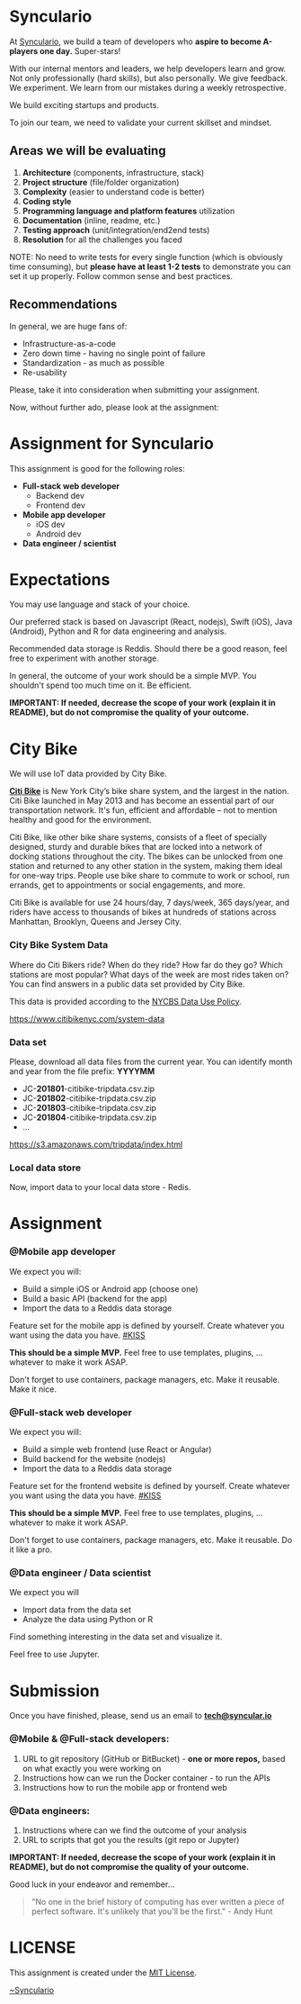 # Synculario

At [Synculario](http://www.syncular.io/), we build a team of developers who **aspire to become A-players one day.** Super-stars!

With our internal mentors and leaders, we help developers learn and grow. Not only professionally (hard skills), but also personally. We give feedback. We experiment. We learn from our mistakes during a weekly retrospective.

We build exciting startups and products.

To join our team, we need to validate your current skillset and mindset.

## Areas we will be evaluating

1. **Architecture** (components, infrastructure, stack)
1. **Project structure** (file/folder organization)
1. **Complexity** (easier to understand code is better)
1. **Coding style**
1. **Programming language and platform features** utilization
1. **Documentation** (inline, readme, etc.)
1. **Testing approach** (unit/integration/end2end tests)
1. **Resolution** for all the challenges you faced

NOTE: No need to write tests for every single function (which is obviously time consuming), but **please have at least 1-2 tests** to demonstrate you can set it up properly. Follow common sense and best practices.

## Recommendations

In general, we are huge fans of:

* Infrastructure-as-a-code
* Zero down time - having no single point of failure
* Standardization - as much as possible
* Re-usability

Please, take it into consideration when submitting your assignment.

Now, without further ado, please look at the assignment:


# Assignment for Synculario

This assignment is good for the following roles:

* **Full-stack web developer**
  * Backend dev
  * Frontend dev
* **Mobile app developer**
  * iOS dev
  * Android dev
* **Data engineer / scientist**

# Expectations

You may use language and stack of your choice.

Our preferred stack is based on Javascript (React, nodejs), Swift (iOS), Java (Android), Python and R for data engineering and analysis.

Recommended data storage is Reddis. Should there be a good reason, feel free to experiment with another storage.

In general, the outcome of your work should be a simple MVP. You shouldn't spend too much time on it. Be efficient. 

**IMPORTANT: If needed, decrease the scope of your work (explain it in README), but do not compromise the quality of your outcome.**

# City Bike

We will use IoT data provided by City Bike.

**[Citi Bike](https://www.citibikenyc.com/)** is New York City’s bike share system, and the largest in the nation. Citi Bike launched in May 2013 and has become an essential part of our transportation network. It's fun, efficient and affordable – not to mention healthy and good for the environment.

Citi Bike, like other bike share systems, consists of a fleet of specially designed, sturdy and durable bikes that are locked into a network of docking stations throughout the city. The bikes can be unlocked from one station and returned to any other station in the system, making them ideal for one-way trips. People use bike share to commute to work or school, run errands, get to appointments or social engagements, and more.

Citi Bike is available for use 24 hours/day, 7 days/week, 365 days/year, and riders have access to thousands of bikes at hundreds of stations across Manhattan, Brooklyn, Queens and Jersey City.

### City Bike System Data 

Where do Citi Bikers ride? When do they ride? How far do they go? Which stations are most popular? What days of the week are most rides taken on? You can find answers in a public data set provided by City Bike.

This data is provided according to the [NYCBS Data Use Policy](https://www.citibikenyc.com/data-sharing-policy).

https://www.citibikenyc.com/system-data

### Data set

Please, download all data files from the current year. You can identify month and year from the file prefix: **YYYYMM**

* JC-**201801**-citibike-tripdata.csv.zip
* JC-**201802**-citibike-tripdata.csv.zip
* JC-**201803**-citibike-tripdata.csv.zip
* JC-**201804**-citibike-tripdata.csv.zip
* ...

https://s3.amazonaws.com/tripdata/index.html

### Local data store

Now, import data to your local data store - Redis.

# Assignment

### @Mobile app developer

We expect you will:

* Build a simple iOS or Android app (choose one)
* Build a basic API (backend for the app)
* Import the data to a Reddis data storage

Feature set for the mobile app is defined by yourself. Create whatever you want using the data you have. [#KISS](https://en.wikipedia.org/wiki/KISS_principle)

**This should be a simple MVP.** Feel free to use templates, plugins, ... whatever to make it work ASAP.

Don't forget to use containers, package managers, etc. Make it reusable. Make it nice.

### @Full-stack web developer

We expect you will:

* Build a simple web frontend (use React or Angular)
* Build backend for the website (nodejs)
* Import the data to a Reddis data storage

Feature set for the frontend website is defined by yourself. Create whatever you want using the data you have. [#KISS](https://en.wikipedia.org/wiki/KISS_principle)

**This should be a simple MVP.** Feel free to use templates, plugins, ... whatever to make it work ASAP.

Don't forget to use containers, package managers, etc. Make it reusable. Do it like a pro.

### @Data engineer / Data scientist

We expect you will

* Import data from the data set
* Analyze the data using Python or R

Find something interesting in the data set and visualize it.

Feel free to use Jupyter.

# Submission

Once you have finished, please, send us an email to **tech@syncular.io**

### @Mobile & @Full-stack developers:

1. URL to git repository (GitHub or BitBucket) - **one or more repos,** based on what exactly you were working on
1. Instructions how can we run the Docker container - to run the APIs
1. Instructions how to run the mobile app or frontend web

### @Data engineers:

1. Instructions where can we find the outcome of your analysis
1. URL to scripts that got you the results (git repo or Jupyter)

**IMPORTANT: If needed, decrease the scope of your work (explain it in README), but do not compromise the quality of your outcome.**

Good luck in your endeavor and remember...

> "No one in the brief history of computing has ever written a piece of perfect software. It's unlikely that you'll be the first." - Andy Hunt

# LICENSE

This assignment is created under the [MIT License](https://github.com/michaljuhas/assignment-synculario/blob/master/LICENSE).

[~Synculario](http://www.syncular.io/)
